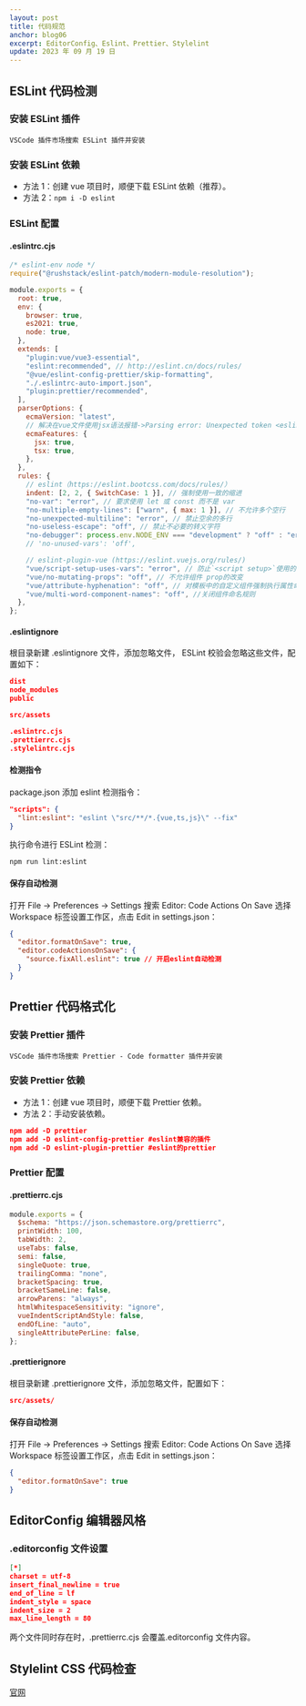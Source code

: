 ```yaml
---
layout: post
title: 代码规范
anchor: blog06
excerpt: EditorConfig、Eslint、Prettier、Stylelint
update: 2023 年 09 月 19 日
---
```


## ESLint 代码检测

### 安装 ESLint 插件

`VSCode 插件市场搜索 ESLint 插件并安装`

### 安装 ESLint 依赖

- 方法 1：创建 vue 项目时，顺便下载 ESLint 依赖（推荐）。
- 方法 2：`npm i -D eslint`

### ESLint 配置

#### .eslintrc.cjs

```javascript
/* eslint-env node */
require("@rushstack/eslint-patch/modern-module-resolution");

module.exports = {
  root: true,
  env: {
    browser: true,
    es2021: true,
    node: true,
  },
  extends: [
    "plugin:vue/vue3-essential",
    "eslint:recommended", // http://eslint.cn/docs/rules/
    "@vue/eslint-config-prettier/skip-formatting",
    "./.eslintrc-auto-import.json",
    "plugin:prettier/recommended",
  ],
  parserOptions: {
    ecmaVersion: "latest",
    // 解决在vue文件使用jsx语法报错->Parsing error: Unexpected token <eslin
    ecmaFeatures: {
      jsx: true,
      tsx: true,
    },
  },
  rules: {
    // eslint（https://eslint.bootcss.com/docs/rules/）
    indent: [2, 2, { SwitchCase: 1 }], // 强制使用一致的缩进
    "no-var": "error", // 要求使用 let 或 const 而不是 var
    "no-multiple-empty-lines": ["warn", { max: 1 }], // 不允许多个空行
    "no-unexpected-multiline": "error", // 禁止空余的多行
    "no-useless-escape": "off", // 禁止不必要的转义字符
    "no-debugger": process.env.NODE_ENV === "development" ? "off" : "error", //禁止使用debugger
    // 'no-unused-vars': 'off',

    // eslint-plugin-vue (https://eslint.vuejs.org/rules/)
    "vue/script-setup-uses-vars": "error", // 防止`<script setup>`使用的变量<template>被标记为未使用
    "vue/no-mutating-props": "off", // 不允许组件 prop的改变
    "vue/attribute-hyphenation": "off", // 对模板中的自定义组件强制执行属性命名样式
    "vue/multi-word-component-names": "off", //关闭组件命名规则
  },
};
```

#### .eslintignore

根目录新建 .eslintignore 文件，添加忽略文件， ESLint 校验会忽略这些文件，配置如下：

```json
dist
node_modules
public

src/assets

.eslintrc.cjs
.prettierrc.cjs
.stylelintrc.cjs
```

#### 检测指令

package.json 添加 eslint 检测指令：

```json
"scripts": {
  "lint:eslint": "eslint \"src/**/*.{vue,ts,js}\" --fix"
}
```

执行命令进行 ESLint 检测：

`npm run lint:eslint`

#### 保存自动检测

打开 File → Preferences → Settings 搜索 Editor: Code Actions On Save 选择 Workspace 标签设置工作区，点击 Edit in settings.json：

```json
{
  "editor.formatOnSave": true,
  "editor.codeActionsOnSave": {
    "source.fixAll.eslint": true // 开启eslint自动检测
  }
}
```

## Prettier 代码格式化

### 安装 Prettier 插件

`VSCode 插件市场搜索 Prettier - Code formatter 插件并安装`

### 安装 Prettier 依赖

- 方法 1：创建 vue 项目时，顺便下载 Prettier 依赖。
- 方法 2：手动安装依赖。

```json
npm add -D prettier
npm add -D eslint-config-prettier #eslint兼容的插件
npm add -D eslint-plugin-prettier #eslint的prettier
```

### Prettier 配置

#### .prettierrc.cjs

```javascript
module.exports = {
  $schema: "https://json.schemastore.org/prettierrc",
  printWidth: 100,
  tabWidth: 2,
  useTabs: false,
  semi: false,
  singleQuote: true,
  trailingComma: "none",
  bracketSpacing: true,
  bracketSameLine: false,
  arrowParens: "always",
  htmlWhitespaceSensitivity: "ignore",
  vueIndentScriptAndStyle: false,
  endOfLine: "auto",
  singleAttributePerLine: false,
};
```

#### .prettierignore

根目录新建 .prettierignore 文件，添加忽略文件，配置如下：

```json
src/assets/
```

#### 保存自动检测

打开 File → Preferences → Settings 搜索 Editor: Code Actions On Save 选择 Workspace 标签设置工作区，点击 Edit in settings.json：

```json
{
  "editor.formatOnSave": true
}
```

## EditorConfig 编辑器风格

### .editorconfig 文件设置

```json
[*]
charset = utf-8
insert_final_newline = true
end_of_line = lf
indent_style = space
indent_size = 2
max_line_length = 80
```

两个文件同时存在时，.prettierrc.cjs 会覆盖.editorconfig 文件内容。

## Stylelint CSS 代码检查

[官网](https://www.stylelint.com.cn/user-guide/get-started)
